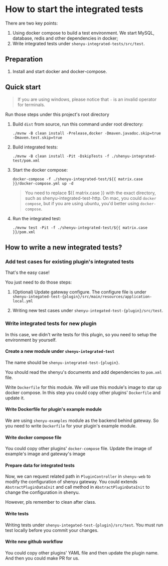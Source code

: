 # How to start the integrated tests

There are two key points:
1. Using docker compose to build a test environment. We start MySQL, database, redis and other dependencies in docker;
2. Write integrated tests under `shenyu-integrated-tests/src/test`.

## Preparation
1. Install and start docker and docker-compose.

## Quick start
> If you are using windows, please notice that `-` is an invalid operator for terminals.

Run those steps under this project's root directory 

1. Build `dist` from source, run this command under root directory:
   ```shell
   ./mvnw -B clean install -Prelease,docker -Dmaven.javadoc.skip=true -Dmaven.test.skip=true
   ```
2. Build integrated tests:
   ```shell
   ./mvnw -B clean install -Pit -DskipTests -f ./shenyu-integrated-test/pom.xml
   ```
3. Start the docker compose:
   ```shell
   docker-compose -f ./shenyu-integrated-test/${{ matrix.case }}/docker-compose.yml up -d
   ```
   > You need to replace ${{ matrix.case }} with the exact directory, such as shenyu-integrated-test-http.
   > On mac, you could `docker compose`, but if you are using ubuntu, you'd better using `docker-compose`.
4. Run the integrated test:
   ```shell
   ./mvnw test -Pit -f ./shenyu-integrated-test/${{ matrix.case }}/pom.xml
   ```

## How to write a new integrated tests?

### Add test cases for existing plugin's integrated tests

That's the easy case!

You just need to do those steps:
1. (Optional) Update gateway configure. The configure file is under 
   `shenyu-integated-test-{plugin}/src/main/resources/application-local.yml`
   
2. Writing new test cases under  `shenyu-integated-test-{plugin}/src/test`.

### Write integrated tests for new plugin
In this case, we didn't write tests for this plugin, so you need to setup the environment by yourself.

#### Create a new module under `shenyu-integrated-test`

The name should be `shenyu-integrated-test-{plugin}`. 

You should read the shenyu's documents and add dependencies to `pom.xml` file.

Write `Dockerfile` for this module. We will use this module's image to star up docker compose. 
In this step you could copy other plugins' `Dockerfile` and update it.

#### Write Dockerfile for plugin's example module

We are using `shenyu-examples` module as the backend behind gateway. So you need to write `Dockerfile` for your plugin's example module.

#### Write docker compose file

You could copy other plugins' `docker-compose` file. Update the image of example's image and gateway's image

#### Prepare data for integrated tests

Now, we can request related path in `PluginController` in `shenyu-web` to modify the configuration of shenyu gateway.
You could extends `AbstractPluginDataInit` and call method in `AbstractPluginDataInit` to change the configuration in shenyu.

However, pls remember to clean after class.

#### Write tests

Writing tests under `shenyu-integated-test-{plugin}/src/test`. You must run test locally before you commit your changes.

#### Write new github workflow

You could copy other plugins' YAML file and then update the plugin name. And then you could make PR for us.
